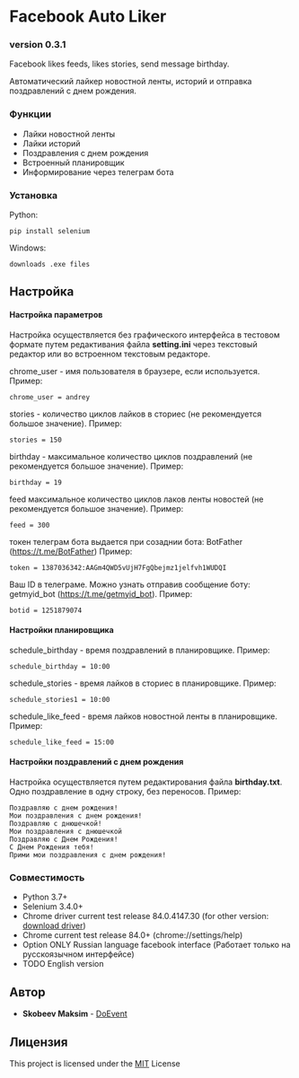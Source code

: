 # Facebook Auto Liker

### version 0.3.1
Facebook likes feeds, likes stories, send message birthday.

Автоматический лайкер новостной ленты, историй и отправка поздравлений с днем рождения.

### Функции
* Лайки новостной ленты
* Лайки историй
* Поздравления с днем рождения
* Встроенный планировщик
* Информирование через телеграм бота

### Установка
 Python: 
```
pip install selenium
```
Windows:
```
downloads .exe files
```
## Настройка

#### Настройка параметров
Настройка осуществляется без графического интерфейса в тестовом формате путем редактивания файла **setting.ini** через текстовый редактор или во встроенном текстовым редакторе.

chrome_user - имя пользователя в браузере, если используется. Пример:
```
chrome_user = andrey
```
stories - количество циклов лайков в сториес  (не рекомендуется большое значение). Пример:
```
stories = 150
```
birthday - максимальное количество циклов поздравлений (не рекомендуется большое значение). Пример:
```
birthday = 19
```
feed максимальное количество циклов лаков ленты новостей (не рекомендуется большое значение). Пример:
```
feed = 300
```
токен телеграм бота выдается при созаднии бота: BotFather (https://t.me/BotFather) Пример:
```
token = 1387036342:AAGm4QWD5vUjH7FgQbejmz1jelfvh1WUDQI
```
Ваш ID в телеграме. Можно узнать отправив сообщение боту: getmyid_bot (https://t.me/getmyid_bot). Пример:
```
botid = 1251879074
```
#### Настройки планировщика 
schedule_birthday - время поздравлений в планировщике. Пример:
```
schedule_birthday = 10:00
```
schedule_stories - время лайков в сториес в планировщике. Пример:
```
schedule_stories1 = 10:00
```
schedule_like_feed - время лайков новостной ленты в планировщике. Пример:
```
schedule_like_feed = 15:00
```
#### Настройки поздравлений с днем рождения 
Настройка осуществляется путем редактирования файла **birthday.txt**. Одно поздравление в одну строку, без переносов. Пример:
```
Поздравляю с днем рождения!
Мои поздравления с днем рождения!
Поздравляю с днюшечкой!
Мои поздравления с днюшечкой
Поздравляю с Днем Рождения!
С Днем Рождения тебя!
Прими мои поздравления с днем рождения!
```

### Совместимость
* Python 3.7+
* Selenium 3.4.0+
* Chrome driver current test release 84.0.4147.30 (for other version: [download driver](https://chromedriver.chromium.org/))
* Chrome current test release 84.0+ (chrome://settings/help)
* Option ONLY Russian language facebook interface (Работает только на русскоязычном интерфейсе)
* TODO English version

## Автор
* **Skobeev Maksim** - [DoEvent](https://github.com/doevent/)


## Лицензия
This project is licensed under the [MIT](https://en.wikipedia.org/wiki/MIT_License) License
